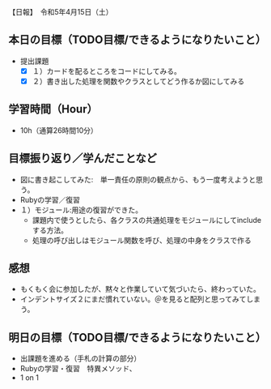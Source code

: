 【日報】　令和5年4月15日（土）
## 本日の目標（TODO目標/できるようになりたいこと）
- 提出課題
  - [x] １）カードを配るところをコードにしてみる。
  - [x] ２）書き出した処理を関数やクラスとしてどう作るか図にしてみる
## 学習時間（Hour）
- 10h（通算26時間10分）

## 目標振り返り／学んだことなど
- 図に書き起こしてみた:　単一責任の原則の観点から、もう一度考えようと思う。
- Rubyの学習／復習　
- １）モジュール:用途の復習ができた。
  - 課題内で使うとしたら、各クラスの共通処理をモジュールにしてincludeする方法。
  - 処理の呼び出しはモジュール関数を呼び、処理の中身をクラスで作る

## 感想
- もくもく会に参加したが、黙々と作業していて気づいたら、終わっていた。
- インデントサイズ２にまだ慣れていない。＠を見ると配列と思ってみてしまう。
  
## 明日の目標（TODO目標/できるようになりたいこと）
- 出課題を進める（手札の計算の部分）
- Rubyの学習・復習　特異メソッド、
- 1 on 1
